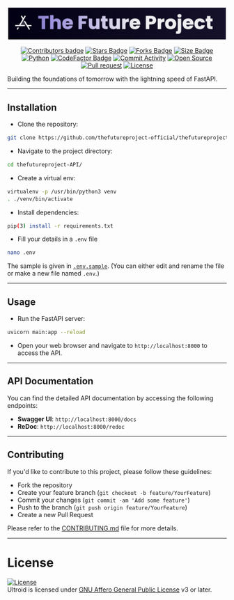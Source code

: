 <p align="center">
  <a>
    <img src="https://raw.githubusercontent.com/sailikpandey22/fastapi/main/LOGO.png" width="500px" alt="The Future Project Logo logo"/>
  </a>

</p>

<p align="center">
  <a href="https://github.com/thefutureproject-official/thefutureproject-API/contributors"><img src="https://img.shields.io/github/contributors-anon/thefutureproject-official/thefutureproject-API?style=flat&color=blue" alt="Contributors badge" /></a>
  <a href="https://github.com/thefutureproject-official/thefutureproject-API/stargazers"><img src="https://img.shields.io/github/stars/thefutureproject-official/thefutureproject-API?style=flat&color=greygreen" alt="Stars Badge" /></a>
  <a href="https://github.com/thefutureproject-official/thefutureproject-API/fork"><img src="https://img.shields.io/github/forks/thefutureproject-official/thefutureproject-API?style=flat-square&color=orange" alt="Forks Badge" /></a>
  <a href="https://github.com/thefutureproject-official/thefutureproject-API/"><img src="https://img.shields.io/github/repo-size/thefutureproject-official/thefutureproject-API?style=flat-square&color=green" alt="Size Badge" /></a>
  <a href="https://www.python.org/"><img src="https://img.shields.io/badge/Python-v3.12-blue" alt="Python" /></a>
  <a href="https://www.codefactor.io/repository/github/thefutureproject-official/thefutureproject-api/overview/main"><img src="https://www.codefactor.io/repository/github/thefutureproject-official/thefutureproject-api/badge/main" alt="CodeFactor Badge" /></a>
  <a href="https://github.com/thefutureproject-official/thefutureproject-API/graphs/commit-activity/"><img src="https://img.shields.io/badge/Maintained%3F-yes-green.svg" alt="Commit Activity" /></a>
  <a href="https://github.com/thefutureproject-official/thefutureproject-API"><img src="https://badges.frapsoft.com/os/v2/open-source.svg?v=103" alt="Open Source" /></a>
  <a href="https://makeapullrequest.com/"><img src="https://img.shields.io/badge/PRs-welcome-brightgreen.svg?style=flat-square" alt="Pull request" /></a>
  <a href="https://github.com/thefutureproject-official/thefutureproject-API/blob/main/LICENSE"><img src="https://img.shields.io/badge/License-AGPL-blue" alt="License" /></a>

</p>

Building the foundations of tomorrow with the lightning speed of FastAPI.

---

## Installation

- Clone the repository:

```bash
git clone https://github.com/thefutureproject-official/thefutureproject-API.git
```

- Navigate to the project directory:

```bash
cd thefutureproject-API/
```

- Create a virtual env:

```bash
virtualenv -p /usr/bin/python3 venv
. ./venv/bin/activate
```

- Install dependencies:

```bash
pip(3) install -r requirements.txt
```

- Fill your details in a `.env` file

```bash
nano .env
```

The sample is given in [`.env.sample`](https://github.com/thefutureproject-official/thefutureproject-API/blob/main/.env.sample).
(You can either edit and rename the file or make a new file named `.env`.)

---

## Usage

- Run the FastAPI server:

```bash
uvicorn main:app --reload
```

- Open your web browser and navigate to `http://localhost:8000` to access the API.

---

## API Documentation

You can find the detailed API documentation by accessing the following endpoints:

- **Swagger UI**: `http://localhost:8000/docs`
- **ReDoc**: `http://localhost:8000/redoc`

---

## Contributing

If you'd like to contribute to this project, please follow these guidelines:

- Fork the repository
- Create your feature branch (`git checkout -b feature/YourFeature`)
- Commit your changes (`git commit -am 'Add some feature'`)
- Push to the branch (`git push origin feature/YourFeature`)
- Create a new Pull Request

Please refer to the [CONTRIBUTING.md](CONTRIBUTING.md) file for more details.

---

# License

[![License](https://www.gnu.org/graphics/agplv3-155x51.png)](LICENSE)  
Ultroid is licensed under [GNU Affero General Public License](https://www.gnu.org/licenses/agpl-3.0.en.html) v3 or later.
